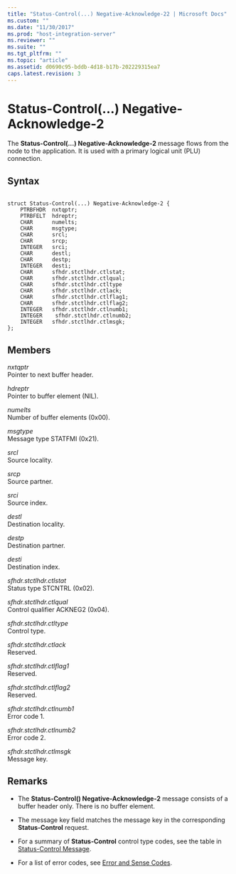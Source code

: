 ```yaml
---
title: "Status-Control(...) Negative-Acknowledge-22 | Microsoft Docs"
ms.custom: ""
ms.date: "11/30/2017"
ms.prod: "host-integration-server"
ms.reviewer: ""
ms.suite: ""
ms.tgt_pltfrm: ""
ms.topic: "article"
ms.assetid: d0690c95-bddb-4d18-b17b-202229315ea7
caps.latest.revision: 3
---
```

# Status-Control(...) Negative-Acknowledge-2
The **Status-Control(...) Negative-Acknowledge-2** message flows from the node to the application. It is used with a primary logical unit (PLU) connection.  
  
## Syntax  
  
```  
  
struct Status-Control(...) Negative-Acknowledge-2 {  
    PTRBFHDR  nxtqptr;  
    PTRBFELT  hdreptr;  
    CHAR      numelts;  
    CHAR      msgtype;  
    CHAR      srcl;  
    CHAR      srcp;  
    INTEGER   srci;  
    CHAR      destl;  
    CHAR      destp;  
    INTEGER   desti;  
    CHAR      sfhdr.stctlhdr.ctlstat;  
    CHAR      sfhdr.stctlhdr.ctlqual;  
    CHAR      sfhdr.stctlhdr.ctltype  
    CHAR      sfhdr.stctlhdr.ctlack;  
    CHAR      sfhdr.stctlhdr.ctlflag1;  
    CHAR      sfhdr.stctlhdr.ctlflag2;  
    INTEGER   sfhdr.stctlhdr.ctlnumb1;  
    INTEGER    sfhdr.stctlhdr.ctlnumb2;  
    INTEGER   sfhdr.stctlhdr.ctlmsgk;  
};   
```  
  
## Members  
 *nxtqptr*  
 Pointer to next buffer header.  
  
 *hdreptr*  
 Pointer to buffer element (NIL).  
  
 *numelts*  
 Number of buffer elements (0x00).  
  
 *msgtype*  
 Message type STATFMI (0x21).  
  
 *srcl*  
 Source locality.  
  
 *srcp*  
 Source partner.  
  
 *srci*  
 Source index.  
  
 *destl*  
 Destination locality.  
  
 *destp*  
 Destination partner.  
  
 *desti*  
 Destination index.  
  
 *sfhdr.stctlhdr.ctlstat*  
 Status type STCNTRL (0x02).  
  
 *sfhdr.stctlhdr.ctlqual*  
 Control qualifier ACKNEG2 (0x04).  
  
 *sfhdr.stctlhdr.ctltype*  
 Control type.  
  
 *sfhdr.stctlhdr.ctlack*  
 Reserved.  
  
 *sfhdr.stctlhdr.ctlflag1*  
 Reserved.  
  
 *sfhdr.stctlhdr.ctlflag2*  
 Reserved.  
  
 *sfhdr.stctlhdr.ctlnumb1*  
 Error code 1.  
  
 *sfhdr.stctlhdr.ctlnumb2*  
 Error code 2.  
  
 *sfhdr.stctlhdr.ctlmsgk*  
 Message key.  
  
## Remarks  
  
-   The **Status-Control() Negative-Acknowledge-2** message consists of a buffer header only. There is no buffer element.  
  
-   The message key field matches the message key in the corresponding **Status-Control** request.  
  
-   For a summary of **Status-Control** control type codes, see the table in [Status-Control Message](../core/status-control-message2.md).  
  
-   For a list of error codes, see [Error and Sense Codes](../core/error-and-sense-codes1.md).